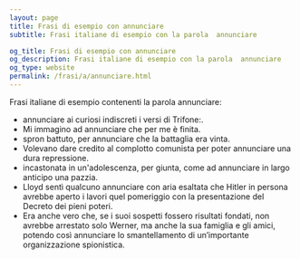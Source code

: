 ```yaml
---
layout: page
title: Frasi di esempio con annunciare 
subtitle: Frasi italiane di esempio con la parola  annunciare

og_title: Frasi di esempio con annunciare 
og_description: Frasi italiane di esempio con la parola  annunciare
og_type: website
permalink: /frasi/a/annunciare.html
---
```


Frasi italiane di esempio contenenti la parola annunciare:


- annunciare ai curiosi indiscreti i versi di Trifone:.
- Mi immagino ad annunciare che per me è finita.
- spron battuto, per annunciare che la battaglia era vinta.
- Volevano dare credito al complotto comunista per poter annunciare una dura repressione.
- incastonata in un'adolescenza, per giunta, come ad annunciare in largo anticipo una pazzia.
- Lloyd sentì qualcuno annunciare con aria esaltata che Hitler in persona avrebbe aperto i lavori quel pomeriggio con la presentazione del Decreto dei pieni poteri.
- Era anche vero che, se i suoi sospetti fossero risultati fondati, non avrebbe arrestato solo Werner, ma anche la sua famiglia e gli amici, potendo così annunciare lo smantellamento di un’importante organizzazione spionistica.

